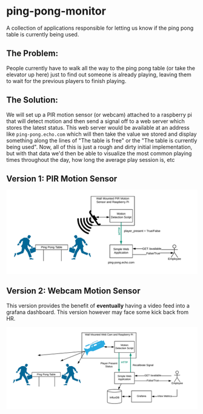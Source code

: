 # ping-pong-monitor
A collection of applications responsible for letting us know if the ping pong table is currently being used.

## The Problem:
People currently have to walk all the way to the ping pong table (or take the elevator up here) just to find out someone is already playing, leaving them to wait for the previous players to finish playing.

## The Solution:
We will set up a PIR motion sensor (or webcam) attached to a raspberry pi that will detect motion and then send a signal off to a web server which stores the latest status. This web server would be available at an address like `ping-pong.echo.com` which will then take the value we stored and display something along the lines of "The table is free" or the "The table is currently being used". Now, all of this is just a rough and dirty initial implementation, but with that data we'd then be able to visualize the most common playing times throughout the day, how long the average play session is, etc

## Version 1: PIR Motion Sensor
![Version 1](https://github.com/zmailloux/ping-pong-monitor/blob/master/Ping%20Pong%20Monitor%20-%20V1.png)



## Version 2: Webcam Motion Sensor
This version provides the benefit of **eventually** having a video feed into a grafana dashboard. This version however may face some kick back from HR.
<!-- ![Version 2](https://github.com/zmailloux/ping-pong-monitor/blob/master/Ping%20Pong%20Monitor%20-%20V2.png) -->
![Version 3](https://github.com/zmailloux/ping-pong-monitor/blob/master/Ping%20Pong%20Monitor%20-%20V3.png)
